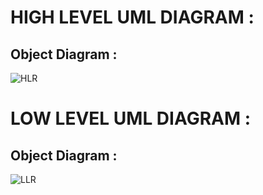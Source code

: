# HIGH LEVEL UML DIAGRAM :

## Object Diagram :

![HLR](https://user-images.githubusercontent.com/78854464/111862178-9d6ac380-8979-11eb-8d51-235f4261faee.png)


# LOW LEVEL UML DIAGRAM :

## Object Diagram :

![LLR](https://user-images.githubusercontent.com/78854464/111862196-bd9a8280-8979-11eb-8e56-996c96bb2f75.png)

